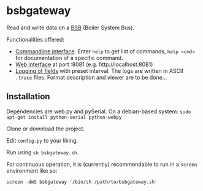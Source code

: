 # bsbgateway
Read and write data on a [BSB](doc/protocol.md) (Boiler System Bus).

Functionalities offered:

 * [Commandline interface](doc/cmdline.md). Enter `help` to get list of commands, `help <cmd>` for documentation of a specific command.
 * [Web interface](doc/web.md) at port :8081 (e.g. http://localhost:8081)
 * [Logging of fields](doc/logging.md) with preset interval. The logs are written in ASCII `.trace` files. Format description and viewer are to be done...

## Installation

Dependencies are web.py and pySerial.
On a debian-based system: `sudo apt-get install python-serial python-webpy`

Clone or download the project.

Edit `config.py` to your liking.

Run using `sh bsbgateway.sh`.

For continuous operation, it is (currently) recommendable to run in a `screen` environment like so:

`screen -dmS bsbgateway '/bin/sh /path/to/bsbgateway.sh'`
